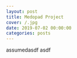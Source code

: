```yaml
---
layout: post
title: Medopad Project
cover: /.jpg
date: 2019-07-02 00:00:00
categories: posts
---
```

assumedasdf
asdf
